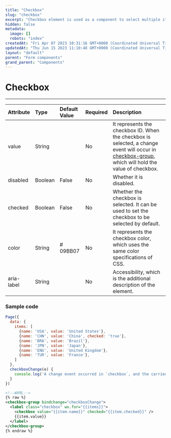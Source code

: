 ```yaml
---
title: "Checkbox"
slug: "checkbox"
excerpt: "Checkbox element is used as a component to select multiple items."
hidden: false
metadata: 
  image: []
  robots: "index"
createdAt: "Fri Apr 07 2023 10:31:16 GMT+0000 (Coordinated Universal Time)"
updatedAt: "Thu Jun 15 2023 11:10:48 GMT+0000 (Coordinated Universal Time)"
layout: "default"
parent: "Form components"
grand_parent: "Components"
---
```

# Checkbox 
*** 
| Attribute  | Type    | Default Value | Required | Description                                                                                                                                                             |
| :--------- | :------ | :------------ | :------- | :---------------------------------------------------------------------------------------------------------------------------------------------------------------------- |
| value      | String  |               | No       | It represents the checkbox ID. When the checkbox is selected, a change event will occur in [checkbox-group](doc:checkbox-group), which will hold the value of checkbox. |
| disabled   | Boolean | False         | No       | Whether it is disabled.                                                                                                                                                 |
| checked    | Boolean | False         | No       | Whether the checkbox is selected. It can be used to set the checkbox to be selected by default.                                                                         |
| color      | String  | # 09BB07      | No       | It represents the checkbox color, which uses the same color specifications of CSS.                                                                                      |
| aria-label | String  |               | No       | Accessibility, which is the additional description of the element.                                                                                                      |

### Sample code

```javascript
Page({
  data: {
    items: [
      {name: 'USA', value: 'United States'},
      {name: 'CHN', value: 'China', checked: 'true'},
      {name: 'BRA', value: 'Brazil'},
      {name: 'JPN', value: 'Japan'},
      {name: 'ENG', value: 'United Kingdom'},
      {name: 'TUR', value: 'France'},
    ]
  },
  checkboxChange(e) {
  	console.log('A change event occurred in `checkbox`, and the carried value is ', e.detail.value)
  }
})
```
```xml
<!--WXML-->
{% raw %}
<checkbox-group bindchange="checkboxChange">
  <label class="checkbox" wx.for="{{items}}">
  	<checkbox value="{{item.name}}" checked="{{item.checked}}" />
  	{{item.value}}
  </label>
</checkbox-group>
{% endraw %}
```
